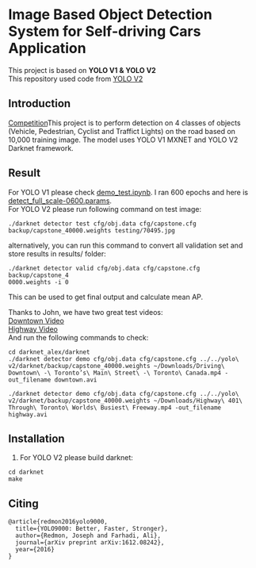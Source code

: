 # Image Based Object Detection System for Self-driving Cars Application
This project is based on **YOLO V1 & YOLO V2**  
This repository used code from [YOLO V2](https://pjreddie.com/darknet/yolo/)


## Introduction
[Competition](https://www.bittiger.io/competition/evaluation)This project is to perform detection on 4 classes of objects (Vehicle, Pedestrian, Cyclist and Traffict Lights) on the road based on 10,000 training image. The model uses YOLO V1 MXNET and YOLO V2 Darknet framework.


## Result
For YOLO V1 please check [demo_test.ipynb]().  I ran 600 epochs and here is [detect_full_scale-0600.params]().  
For YOLO V2 please run following command on test image:
```
./darknet detector test cfg/obj.data cfg/capstone.cfg backup/capstone_40000.weights testing/70495.jpg
```
alternatively, you can run this command to convert all validation set and store results in results/ folder:  
```
./darknet detector valid cfg/obj.data cfg/capstone.cfg backup/capstone_4
0000.weights -i 0
```
This can be used to get final output and calculate mean AP.  

Thanks to John, we have two great test videos:  
[Downtown Video](https://www.youtube.com/watch?v=50Uf_T12OGY)   
[Highway Video](https://www.youtube.com/watch?v=GMtusG5tuC8&t=2s)  
And run the following commands to check:
```
cd darknet_alex/darknet
./darknet detector demo cfg/obj.data cfg/capstone.cfg ../../yolo\ v2/darknet/backup/capstone_40000.weights ~/Downloads/Driving\ Downtown\ -\ Toronto’s\ Main\ Street\ -\ Toronto\ Canada.mp4 -out_filename downtown.avi

./darknet detector demo cfg/obj.data cfg/capstone.cfg ../../yolo\ v2/darknet/backup/capstone_40000.weights ~/Downloads/Highway\ 401\ Through\ Toronto\ Worlds\ Busiest\ Freeway.mp4 -out_filename highway.avi
```


## Installation

1. For YOLO V2 please build darknet:
```
cd darknet
make
```

## Citing  
```
@article{redmon2016yolo9000,
  title={YOLO9000: Better, Faster, Stronger},
  author={Redmon, Joseph and Farhadi, Ali},
  journal={arXiv preprint arXiv:1612.08242},
  year={2016}
}
```
